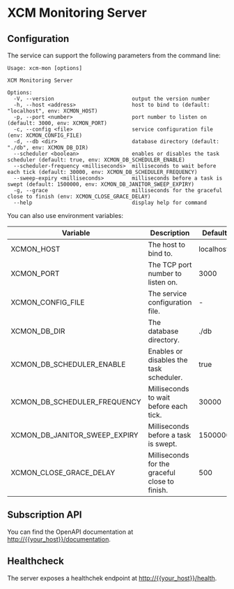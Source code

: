 # XCM Monitoring Server

## Configuration

The service can support the following parameters from the command line:

```
Usage: xcm-mon [options]

XCM Monitoring Server

Options:
  -V, --version                         output the version number
  -h, --host <address>                  host to bind to (default: "localhost", env: XCMON_HOST)
  -p, --port <number>                   port number to listen on (default: 3000, env: XCMON_PORT)
  -c, --config <file>                   service configuration file (env: XCMON_CONFIG_FILE)
  -d, --db <dir>                        database directory (default: "./db", env: XCMON_DB_DIR)
  --scheduler <boolean>                 enables or disables the task scheduler (default: true, env: XCMON_DB_SCHEDULER_ENABLE)
  --scheduler-frequency <milliseconds>  milliseconds to wait before each tick (default: 30000, env: XCMON_DB_SCHEDULER_FREQUENCY)
  --sweep-expiry <milliseconds>         milliseconds before a task is swept (default: 1500000, env: XCMON_DB_JANITOR_SWEEP_EXPIRY)
  -g, --grace                           milliseconds for the graceful close to finish (env: XCMON_CLOSE_GRACE_DELAY)
  --help                                display help for command
```

You can also use environment variables:

| Variable | Description | Default |
| -------- | ----------- | ------- |
| XCMON_HOST | The host to bind to. | localhost |
| XCMON_PORT | The TCP port number to listen on. | 3000 |
| XCMON_CONFIG_FILE | The service configuration file. | - |
| XCMON_DB_DIR | The database directory.  | ./db |
| XCMON_DB_SCHEDULER_ENABLE | Enables or disables the task scheduler. | true |
| XCMON_DB_SCHEDULER_FREQUENCY | Milliseconds to wait before each tick. | 30000 |
| XCMON_DB_JANITOR_SWEEP_EXPIRY | Milliseconds before a task is swept. | 1500000 |
| XCMON_CLOSE_GRACE_DELAY | Milliseconds for the graceful close to finish. | 500 |

## Subscription API

You can find the OpenAPI documentation at [http://{{your_host}}/documentation](http://localhost:3000/documentation).

## Healthcheck

The server exposes a healthchek endpoint at [http://{{your_host}}/health](http://localhost:3000/health).
